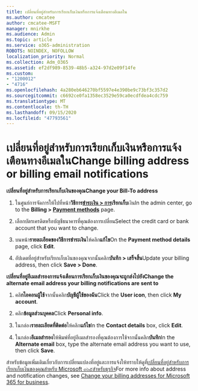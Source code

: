 ```yaml
---
title: เปลี่ยนที่อยู่สำหรับการเรียกเก็บเงินหรือการแจ้งเตือนทางอีเมลใน
ms.author: cmcatee
author: cmcatee-MSFT
manager: mnirkhe
ms.audience: Admin
ms.topic: article
ms.service: o365-administration
ROBOTS: NOINDEX, NOFOLLOW
localization_priority: Normal
ms.collection: Adm_O365
ms.assetid: ef2df989-8539-48b5-a324-97d2e09f14fe
ms.custom:
- "1200012"
- "4716"
ms.openlocfilehash: 4a280eb646270bf5597e4e390be9c73bf3c357d2
ms.sourcegitcommit: c6692ce0fa1358ec3529e59ca0ecdfdea4cdc759
ms.translationtype: MT
ms.contentlocale: th-TH
ms.lasthandoff: 09/15/2020
ms.locfileid: "47793561"
---
```

# <a name="change-billing-address-or-billing-email-notifications"></a><span data-ttu-id="a6c62-102">เปลี่ยนที่อยู่สำหรับการเรียกเก็บเงินหรือการแจ้งเตือนทางอีเมลใน</span><span class="sxs-lookup"><span data-stu-id="a6c62-102">Change billing address or billing email notifications</span></span>

<span data-ttu-id="a6c62-103">**เปลี่ยนที่อยู่สำหรับการเรียกเก็บเงินของคุณ**</span><span class="sxs-lookup"><span data-stu-id="a6c62-103">**Change your Bill-To address**</span></span>

1. <span data-ttu-id="a6c62-104">ในศูนย์การจัดการให้ไปที่หน้า**วิธีการ[ชำระเงิน > การ](https://go.microsoft.com/fwlink/p/?linkid=2018806)เรียกเก็บ**เงิน</span><span class="sxs-lookup"><span data-stu-id="a6c62-104">In the admin center, go to the **Billing > [Payment methods](https://go.microsoft.com/fwlink/p/?linkid=2018806)** page.</span></span>

2. <span data-ttu-id="a6c62-105">เลือกบัตรเครดิตหรือบัญชีธนาคารที่คุณต้องการเปลี่ยน</span><span class="sxs-lookup"><span data-stu-id="a6c62-105">Select the credit card or bank account that you want to change.</span></span>

3. <span data-ttu-id="a6c62-106">บนหน้า**รายละเอียดของวิธีการชำระเงิน**ให้คลิก**แก้ไข**</span><span class="sxs-lookup"><span data-stu-id="a6c62-106">On the **Payment method details** page, click **Edit**.</span></span>

4. <span data-ttu-id="a6c62-107">อัปเดตที่อยู่สำหรับเรียกเก็บเงินของคุณจากนั้นคลิก**บันทึก > เสร็จสิ้น**</span><span class="sxs-lookup"><span data-stu-id="a6c62-107">Update your billing address, then click **Save > Done**.</span></span>

<span data-ttu-id="a6c62-108">**เปลี่ยนที่อยู่อีเมลสำรองการแจ้งเตือนการเรียกเก็บเงินของคุณจะถูกส่งไปยัง**</span><span class="sxs-lookup"><span data-stu-id="a6c62-108">**Change the alternate email address your billing notifications are sent to**</span></span> 

1. <span data-ttu-id="a6c62-109">คลิ**กไอคอนผู้ใช้**จากนั้นคลิก**บัญชีผู้ใช้ของฉัน**</span><span class="sxs-lookup"><span data-stu-id="a6c62-109">Click the **User icon**, then click **My account**.</span></span>

2. <span data-ttu-id="a6c62-110">คลิก**ข้อมูลส่วนบุคคล**</span><span class="sxs-lookup"><span data-stu-id="a6c62-110">Click **Personal info**.</span></span>

3. <span data-ttu-id="a6c62-111">ในกล่อง**รายละเอียดที่ติดต่อ**ให้คลิก**แก้ไข**</span><span class="sxs-lookup"><span data-stu-id="a6c62-111">In the **Contact details** box, click **Edit**.</span></span>

4. <span data-ttu-id="a6c62-112">ในกล่อง**อีเมลสำรอง**ให้พิมพ์ที่อยู่อีเมลสำรองที่คุณต้องการใช้จากนั้นคลิก**บันทึก**</span><span class="sxs-lookup"><span data-stu-id="a6c62-112">In the **Alternate email** box, type the alternate email address you want to use, then click **Save**.</span></span>

<span data-ttu-id="a6c62-113">สำหรับข้อมูลเพิ่มเติมเกี่ยวกับการเปลี่ยนแปลงที่อยู่และการแจ้งให้ทราบให้ดูที่[เปลี่ยนที่อยู่สำหรับการเรียกเก็บเงินของคุณสำหรับ Microsoft ๓๖๕สำหรับธุรกิจ](https://docs.microsoft.com/microsoft-365/commerce/billing-and-payments/change-your-billing-addresses?view=o365-worldwide)</span><span class="sxs-lookup"><span data-stu-id="a6c62-113">For more info about address and notification changes, see [Change your billing addresses for Microsoft 365 for business](https://docs.microsoft.com/microsoft-365/commerce/billing-and-payments/change-your-billing-addresses?view=o365-worldwide).</span></span>
